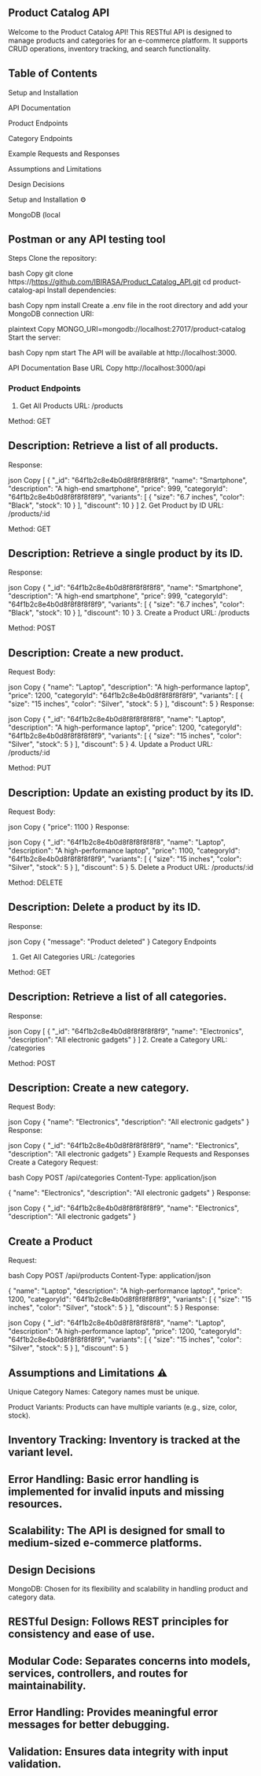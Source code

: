 ## Product Catalog API 

Welcome to the Product Catalog API! This RESTful API is designed to manage products and categories for an e-commerce platform. It supports CRUD operations, inventory tracking, and search functionality.

## Table of Contents 

Setup and Installation

API Documentation

Product Endpoints

Category Endpoints

Example Requests and Responses

Assumptions and Limitations

Design Decisions

Setup and Installation ⚙


MongoDB (local

## Postman or any API testing tool

Steps
Clone the repository:

bash
Copy
git clone https://https://github.com/IBIRASA/Product_Catalog_API.git
cd product-catalog-api
Install dependencies:

bash
Copy
npm install
Create a .env file in the root directory and add your MongoDB connection URI:

plaintext
Copy
MONGO_URI=mongodb://localhost:27017/product-catalog
Start the server:

bash
Copy
npm start
The API will be available at http://localhost:3000.

API Documentation 
Base URL
Copy
http://localhost:3000/api
### Product Endpoints 

1. Get All Products
   URL: /products

Method: GET

## Description: Retrieve a list of all products.

Response:

json
Copy
[
{
"\_id": "64f1b2c8e4b0d8f8f8f8f8f8",
"name": "Smartphone",
"description": "A high-end smartphone",
"price": 999,
"categoryId": "64f1b2c8e4b0d8f8f8f8f8f9",
"variants": [
{
"size": "6.7 inches",
"color": "Black",
"stock": 10
}
],
"discount": 10
}
] 2. Get Product by ID
URL: /products/:id

Method: GET

## Description: Retrieve a single product by its ID.

Response:

json
Copy
{
"\_id": "64f1b2c8e4b0d8f8f8f8f8f8",
"name": "Smartphone",
"description": "A high-end smartphone",
"price": 999,
"categoryId": "64f1b2c8e4b0d8f8f8f8f8f9",
"variants": [
{
"size": "6.7 inches",
"color": "Black",
"stock": 10
}
],
"discount": 10
} 3. Create a Product
URL: /products

Method: POST

## Description: Create a new product.

Request Body:

json
Copy
{
"name": "Laptop",
"description": "A high-performance laptop",
"price": 1200,
"categoryId": "64f1b2c8e4b0d8f8f8f8f8f9",
"variants": [
{
"size": "15 inches",
"color": "Silver",
"stock": 5
}
],
"discount": 5
}
Response:

json
Copy
{
"\_id": "64f1b2c8e4b0d8f8f8f8f8f8",
"name": "Laptop",
"description": "A high-performance laptop",
"price": 1200,
"categoryId": "64f1b2c8e4b0d8f8f8f8f8f9",
"variants": [
{
"size": "15 inches",
"color": "Silver",
"stock": 5
}
],
"discount": 5
} 4. Update a Product
URL: /products/:id

Method: PUT

## Description: Update an existing product by its ID.

Request Body:

json
Copy
{
"price": 1100
}
Response:

json
Copy
{
"\_id": "64f1b2c8e4b0d8f8f8f8f8f8",
"name": "Laptop",
"description": "A high-performance laptop",
"price": 1100,
"categoryId": "64f1b2c8e4b0d8f8f8f8f8f9",
"variants": [
{
"size": "15 inches",
"color": "Silver",
"stock": 5
}
],
"discount": 5
} 5. Delete a Product
URL: /products/:id

Method: DELETE

## Description: Delete a product by its ID.

Response:

json
Copy
{
"message": "Product deleted"
}
Category Endpoints 

1. Get All Categories
   URL: /categories

Method: GET

## Description: Retrieve a list of all categories.

Response:

json
Copy
[
{
"_id": "64f1b2c8e4b0d8f8f8f8f8f9",
"name": "Electronics",
"description": "All electronic gadgets"
}
] 2. Create a Category
URL: /categories

Method: POST

## Description: Create a new category.

Request Body:

json
Copy
{
"name": "Electronics",
"description": "All electronic gadgets"
}
Response:

json
Copy
{
"\_id": "64f1b2c8e4b0d8f8f8f8f8f9",
"name": "Electronics",
"description": "All electronic gadgets"
}
Example Requests and Responses 
Create a Category
Request:

bash
Copy
POST /api/categories
Content-Type: application/json

{
"name": "Electronics",
"description": "All electronic gadgets"
}
Response:

json
Copy
{
"\_id": "64f1b2c8e4b0d8f8f8f8f8f9",
"name": "Electronics",
"description": "All electronic gadgets"
}
## Create a Product
Request:

bash
Copy
POST /api/products
Content-Type: application/json

{
"name": "Laptop",
"description": "A high-performance laptop",
"price": 1200,
"categoryId": "64f1b2c8e4b0d8f8f8f8f8f9",
"variants": [
{
"size": "15 inches",
"color": "Silver",
"stock": 5
}
],
"discount": 5
}
Response:

json
Copy
{
"\_id": "64f1b2c8e4b0d8f8f8f8f8f8",
"name": "Laptop",
"description": "A high-performance laptop",
"price": 1200,
"categoryId": "64f1b2c8e4b0d8f8f8f8f8f9",
"variants": [
{
"size": "15 inches",
"color": "Silver",
"stock": 5
}
],
"discount": 5
}

## Assumptions and Limitations ⚠️

Unique Category Names: Category names must be unique.

Product Variants: Products can have multiple variants (e.g., size, color, stock).

## Inventory Tracking: Inventory is tracked at the variant level.

## Error Handling: Basic error handling is implemented for invalid inputs and missing resources.

## Scalability: The API is designed for small to medium-sized e-commerce platforms.

## Design Decisions 

MongoDB: Chosen for its flexibility and scalability in handling product and category data.

## RESTful Design: Follows REST principles for consistency and ease of use.

## Modular Code: Separates concerns into models, services, controllers, and routes for maintainability.

## Error Handling: Provides meaningful error messages for better debugging.

## Validation: Ensures data integrity with input validation.

